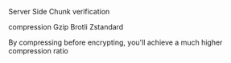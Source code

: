 

Server Side Chunk verification 

compression
    Gzip
    Brotli
    Zstandard

By compressing before encrypting,
you'll achieve a much higher compression ratio 

